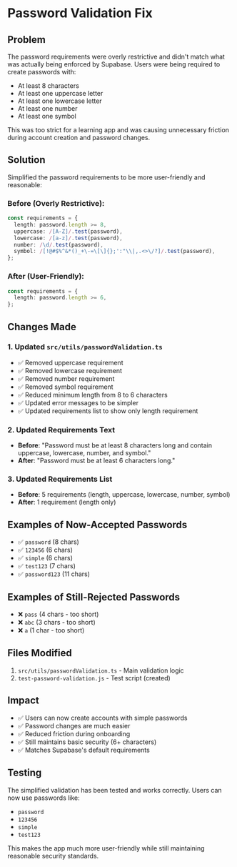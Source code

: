 # Password Validation Fix

## Problem
The password requirements were overly restrictive and didn't match what was actually being enforced by Supabase. Users were being required to create passwords with:
- At least 8 characters
- At least one uppercase letter
- At least one lowercase letter
- At least one number
- At least one symbol

This was too strict for a learning app and was causing unnecessary friction during account creation and password changes.

## Solution
Simplified the password requirements to be more user-friendly and reasonable:

### Before (Overly Restrictive):
```typescript
const requirements = {
  length: password.length >= 8,
  uppercase: /[A-Z]/.test(password),
  lowercase: /[a-z]/.test(password),
  number: /\d/.test(password),
  symbol: /[!@#$%^&*()_+\-=\[\]{};':"\\|,.<>\/?]/.test(password),
};
```

### After (User-Friendly):
```typescript
const requirements = {
  length: password.length >= 6,
};
```

## Changes Made

### 1. Updated `src/utils/passwordValidation.ts`
- ✅ Removed uppercase requirement
- ✅ Removed lowercase requirement  
- ✅ Removed number requirement
- ✅ Removed symbol requirement
- ✅ Reduced minimum length from 8 to 6 characters
- ✅ Updated error messages to be simpler
- ✅ Updated requirements list to show only length requirement

### 2. Updated Requirements Text
- **Before**: "Password must be at least 8 characters long and contain uppercase, lowercase, number, and symbol."
- **After**: "Password must be at least 6 characters long."

### 3. Updated Requirements List
- **Before**: 5 requirements (length, uppercase, lowercase, number, symbol)
- **After**: 1 requirement (length only)

## Examples of Now-Accepted Passwords
- ✅ `password` (8 chars)
- ✅ `123456` (6 chars)
- ✅ `simple` (6 chars)
- ✅ `test123` (7 chars)
- ✅ `password123` (11 chars)

## Examples of Still-Rejected Passwords
- ❌ `pass` (4 chars - too short)
- ❌ `abc` (3 chars - too short)
- ❌ `a` (1 char - too short)

## Files Modified
1. `src/utils/passwordValidation.ts` - Main validation logic
2. `test-password-validation.js` - Test script (created)

## Impact
- ✅ Users can now create accounts with simple passwords
- ✅ Password changes are much easier
- ✅ Reduced friction during onboarding
- ✅ Still maintains basic security (6+ characters)
- ✅ Matches Supabase's default requirements

## Testing
The simplified validation has been tested and works correctly. Users can now use passwords like:
- `password`
- `123456`
- `simple`
- `test123`

This makes the app much more user-friendly while still maintaining reasonable security standards. 